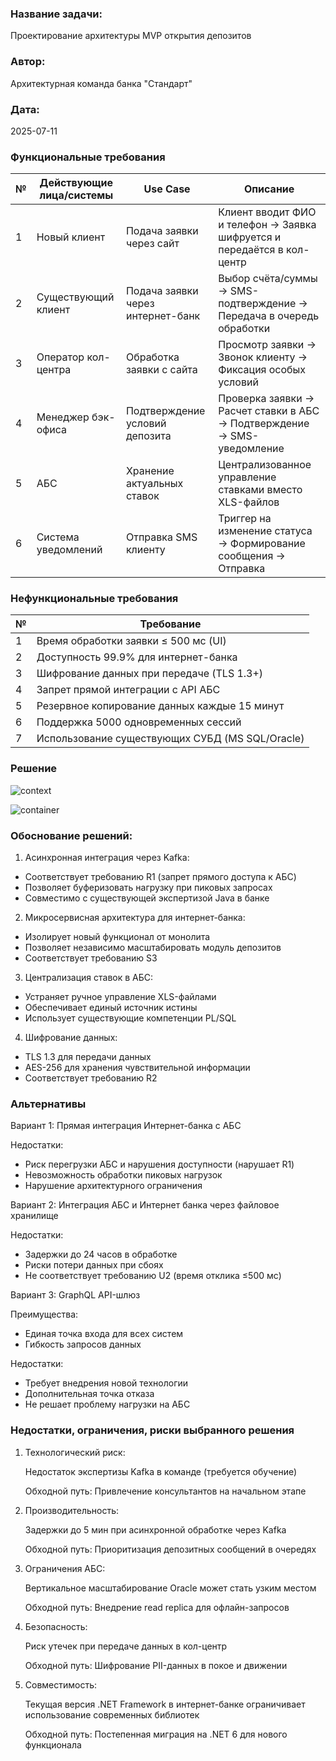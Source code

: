 ### **Название задачи:**  
Проектирование архитектуры MVP открытия депозитов  
### **Автор:**  
Архитектурная команда банка "Стандарт"  
### **Дата:**  
2025-07-11  

### **Функциональные требования**  

| № | Действующие лица/системы        | Use Case                          | Описание                                                                 |
|---|---------------------------------|-----------------------------------|--------------------------------------------------------------------------|
| 1 | Новый клиент                    | Подача заявки через сайт          | Клиент вводит ФИО и телефон → Заявка шифруется и передаётся в кол-центр  |
| 2 | Существующий клиент             | Подача заявки через интернет-банк | Выбор счёта/суммы → SMS-подтверждение → Передача в очередь обработки     |
| 3 | Оператор кол-центра             | Обработка заявки с сайта          | Просмотр заявки → Звонок клиенту → Фиксация особых условий               |
| 4 | Менеджер бэк-офиса              | Подтверждение условий депозита    | Проверка заявки → Расчет ставки в АБС → Подтверждение → SMS-уведомление  |
| 5 | АБС                             | Хранение актуальных ставок        | Централизованное управление ставками вместо XLS-файлов                   |
| 6 | Система уведомлений             | Отправка SMS клиенту              | Триггер на изменение статуса → Формирование сообщения → Отправка         |

### **Нефункциональные требования**  

| № | Требование                                                                 |
|---|----------------------------------------------------------------------------|
| 1 | Время обработки заявки ≤ 500 мс (UI)                                       |
| 2 | Доступность 99.9% для интернет-банка                                       |
| 3 | Шифрование данных при передаче (TLS 1.3+)                                  |
| 4 | Запрет прямой интеграции с API АБС                                         |
| 5 | Резервное копирование данных каждые 15 минут                               |
| 6 | Поддержка 5000 одновременных сессий                                        |
| 7 | Использование существующих СУБД (MS SQL/Oracle)                            |

### **Решение**

![context](./Context_Diagram.png)

![container](./Container_Diagram.png)

### Обоснование решений:

1. Асинхронная интеграция через Kafka:

* Соответствует требованию R1 (запрет прямого доступа к АБС)
* Позволяет буферизовать нагрузку при пиковых запросах
* Совместимо с существующей экспертизой Java в банке

2. Микросервисная архитектура для интернет-банка:

* Изолирует новый функционал от монолита
* Позволяет независимо масштабировать модуль депозитов
* Соответствует требованию S3

3. Централизация ставок в АБС:

* Устраняет ручное управление XLS-файлами
* Обеспечивает единый источник истины
* Использует существующие компетенции PL/SQL

4. Шифрование данных:

* TLS 1.3 для передачи данных
* AES-256 для хранения чувствительной информации
* Соответствует требованию R2

### Альтернативы
Вариант 1: Прямая интеграция Интернет-банка с АБС

Недостатки:

* Риск перегрузки АБС и нарушения доступности (нарушает R1)
* Невозможность обработки пиковых нагрузок
* Нарушение архитектурного ограничения

Вариант 2: Интеграция АБС и Интернет банка через файловое хранилище

Недостатки:

* Задержки до 24 часов в обработке
* Риски потери данных при сбоях
* Не соответствует требованию U2 (время отклика ≤500 мс)

Вариант 3: GraphQL API-шлюз

Преимущества:

* Единая точка входа для всех систем
* Гибкость запросов данных

Недостатки:

* Требует внедрения новой технологии
* Дополнительная точка отказа
* Не решает проблему нагрузки на АБС

### Недостатки, ограничения, риски выбранного решения

1. Технологический риск:

    Недостаток экспертизы Kafka в команде (требуется обучение)

    Обходной путь: Привлечение консультантов на начальном этапе

2. Производительность:

    Задержки до 5 мин при асинхронной обработке через Kafka

    Обходной путь: Приоритизация депозитных сообщений в очередях

3. Ограничения АБС:

    Вертикальное масштабирование Oracle может стать узким местом

    Обходной путь: Внедрение read replica для офлайн-запросов

4. Безопасность:

    Риск утечек при передаче данных в кол-центр

    Обходной путь: Шифрование PII-данных в покое и движении

5. Совместимость:

    Текущая версия .NET Framework в интернет-банке ограничивает использование современных библиотек
    
    Обходной путь: Постепенная миграция на .NET 6 для нового функционала